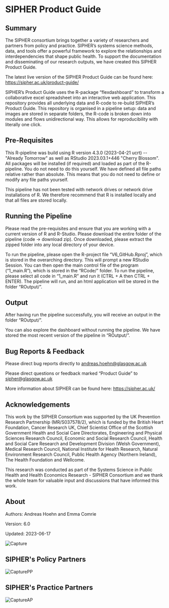 # SIPHER Product Guide

## Summary
The SIPHER consortium brings together a variety of researchers and partners from policy and practice. SIPHER’s systems science methods, data, and tools offer a powerful framework to explore the relationships and interdependencies that shape public health. To support the documentation and disseminating of our research outputs, we have created this SIPHER Product Guide. 

The latest live version of the SIPHER Product Guide can be found here: https://sipher.ac.uk/product-guide/

SIPHER’s Product Guide uses the R-package “flexdashboard” to transform a collaborative excel spreadsheet into an interactive web application. This repository provides all underlying data and R-code to re-build SIPHER’s Product Guide. This repository is organised in a pipeline setup: data and images are stored in separate folders, the R-code is broken down into modules and flows unidirectional way. This allows for reproducibility with literally one click.

## Pre-Requisites
This R-pipeline was build using R version 4.3.0 (2023-04-21 ucrt) -- "Already Tomorrow" as well as RStudio 2023.03.1+446 "Cherry Blossom". All packages will be installed (if required) and loaded as part of the R-pipeline. You do not need to do this yourself. We have defined all file paths relative rather than absolute. This means that you do not need to define or modify any file paths yourself. 

This pipeline has not been tested with network drives or network drive installations of R. We therefore recommend that R is installed locally and that all files are stored locally. 

## Running the Pipeline
Please read the pre-requisites and ensure that you are working with a current version of R and R-Studio. Please download the entire folder of the pipeline (code -> download zip). Once downloaded, please extract the zipped folder into any local directory of your device. 

To run the pipeline, please open the R-project file “V6_GitHub.Rproj”, which is stored in the overarching directory. This will prompt a new RStudio Session. You can then open the main control file of the program (“1_main.R”), which is stored in the “RCode/” folder. To run the pipeline, please select all code in “1_main.R” and run it (CTRL + A then CTRL + ENTER). The pipeline will run, and an html application will be stored in the folder “ROutput/”. 

## Output
After having run the pipeline successfully, you will receive an output in the folder “ROutput/”.

You can also explore the dashboard without running the pipeline. We have stored the most recent version of the pipeline in “ROutput/”.

## Bug Reports & Feedback
Please direct bug reports directly to andreas.hoehn@glasgow.ac.uk

Please direct questions or feedback marked “Product Guide” to sipher@glasgow.ac.uk

More information about SIPHER can be found here: https://sipher.ac.uk/

## Acknowledgements
This work by the SIPHER Consortium was supported by the UK Prevention Research Partnership (MR/S037578/2), which is funded by the British Heart Foundation, Cancer Research UK, Chief Scientist Office of the Scottish Government Health and Social Care Directorates, Engineering and Physical Sciences Research Council, Economic and Social Research Council, Health and Social Care Research and Development Division (Welsh Government), Medical Research Council, National Institute for Health Research, Natural Environment Research Council, Public Health Agency (Northern Ireland), The Health Foundation and Wellcome.

This research was conducted as part of the Systems Science in Public Health and Health Economics Research - SIPHER Consortium and we thank the whole team for valuable input and discussions that have informed this work.

## About
Authors: Andreas Hoehn and Emma Comrie 

Version: 6.0

Updated: 2023-06-17

![Capture](https://github.com/AndreasxHoehn/SIPHER_Product_Guide/assets/14837995/cb151a2f-a9d1-4ffd-8131-8e0f528564e4)

## SIPHER's Policy Partners 
![CapturePP](https://github.com/AndreasxHoehn/SIPHER_Product_Guide/assets/14837995/345bbbc2-03ca-4ef0-9403-4c7dd519242e)

## SIPHER's Practice Partners 
![CaptureAP](https://github.com/AndreasxHoehn/SIPHER_Product_Guide/assets/14837995/f3d84ad7-cf98-41aa-a1ab-076200c3c832)

